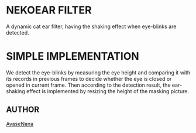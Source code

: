 # NEKOEAR FILTER

A dynamic cat ear filter, having the shaking effect when eye-blinks are detected.

# SIMPLE IMPLEMENTATION

We detect the eye-blinks by measuring the eye height and comparing it with its records in previous frames to decide whether the eye is closed or opened in current frame. Then according to the detection result, the ear-shaking effect is implemented by resizing the height of the masking picture.

## AUTHOR

[AyaseNana](https://github.com/NKNaN?tab=repositories)